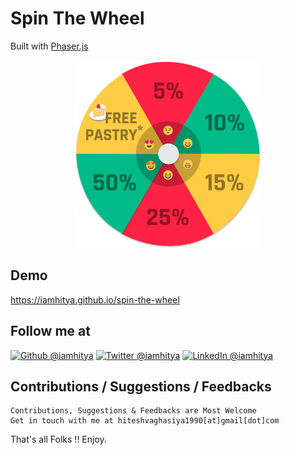# Spin The Wheel
Built with [Phaser.js](https://phaser.io/)
<p align="center">
<img src="./images/wheel.svg" width="300">
</p>

## Demo
https://iamhitya.github.io/spin-the-wheel

## Follow me at
<a href="https://github.com/iamhitya/"><img alt="Github @iamhitya" src="https://img.shields.io/static/v1?logo=github&message=Github&color=black&style=flat-square&label=" /></a> <a href="https://twitter.com/iamhitya/"><img alt="Twitter @iamhitya" src="https://img.shields.io/static/v1?logo=twitter&message=Twitter&color=black&style=flat-square&label=" /></a> <a href="https://www.linkedin.com/in/iamhitya/"><img alt="LinkedIn @iamhitya" src="https://img.shields.io/static/v1?logo=linkedin&message=LinkedIn&color=black&style=flat-square&label=&link=https://twitter.com/iamhitya" /></a>

## Contributions / Suggestions / Feedbacks
```
Contributions, Suggestions & Feedbacks are Most Welcome
Get in touch with me at hiteshvaghasiya1990[at]gmail[dot]com
```

That's all Folks !! Enjoy.

